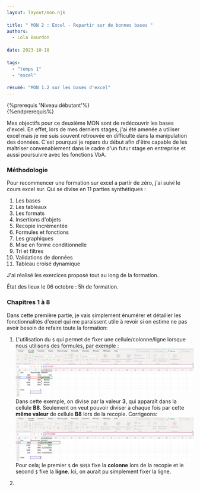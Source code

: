 ```yaml
---
layout: layout/mon.njk

title: " MON 2 : Excel - Repartir sur de bonnes bases "
authors:
  - Lola Bourdon

date: 2023-10-18

tags: 
  - "temps 1"
  - "excel"

résumé: "MON 1.2 sur les bases d'excel"
---
```


{%prerequis 'Niveau débutant'%}  
{%endprerequis%}

Mes objectifs pour ce deuxième MON sont de redécouvrir les bases d'excel. En effet, lors de mes derniers stages, j'ai été amenée a utiliser excel mais je me suis souvent retrouvée en difficulté dans la manipulation des données. C'est pourquoi je repars du début afin d'être capable de les maîtriser convenablement dans le cadre d'un futur stage en entreprise et aussi poursuivre avec les fonctions VbA.

### Méthodologie

Pour recommencer une formation sur excel a partir de zéro, j'ai suivi le cours excel sur. Qui se divise en 11 parties synthétiques :

1. Les bases
2. Les tableaux
3. Les formats 
4. Insertions d'objets
5. Recopie incrémentée
6. Formules et fonctions
7. Les graphiques
8. Mise en forme conditionnelle
9. Tri et filtres
10. Validations de données
11. Tableau croisé dynamique

J'ai réalisé les exercices proposé tout au long de la formation.

État des lieux le 06 octobre : 5h de formation.

### Chapitres 1 à 8

Dans cette première partie, je vais simplement énumérer et détailler les fonctionnalités d'excel qui me paraissent utile à revoir si on estime ne pas avoir besoin de refaire toute la formation:

1. L'utilisation du `$` qui permet de fixer une cellule/colonne/ligne lorsque nous utilisons des formules, par exemple :
![excel](EXCEL2.png)
Dans cette exemple, on divise par la valeur **3**, qui apparaît dans la cellule **B8**. Seulement on veut pouvoir diviser à chaque fois par cette **même valeur** de cellule **B8** lors de la recopie. Corrigeons:
![excel](EXCEL3.png)
Pour cela; le premier `$` de `$B$8` fixe la **colonne** lors de la recopie et le second `$` fixe la **ligne**. Ici,  on aurait pu simplement fixer la ligne.

1. 